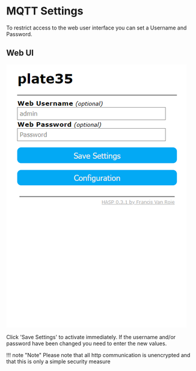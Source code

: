 
# MQTT Settings

To restrict access to the web user interface you can set a Username and Password.

## Web UI

![HTTP configuration](../assets/images/settings/http_settings.png)

Click 'Save Settings' to activate immediately. If the username and/or password have been changed you need to enter the new values.

!!! note "Note" Please note that all http communication is unencrypted and that this is only a simple security measure